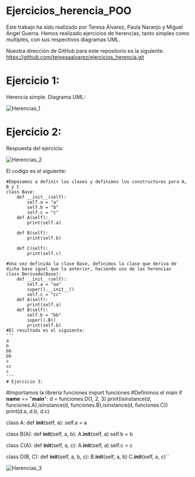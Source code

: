 # Ejercicios_herencia_POO

Este trabajo ha sido realizado por Teresa Álvarez, Paula Naranjo y Miguel Ángel Guerra. Hemos realizado ejercicios de herencias, tanto simples como multiples, con sus respectivos diagramas UML.

Nuestra dirección de GitHub para este repositorio es la siguiente: https://github.com/tereesaalvarez/ejercicios_herencia.git

# Ejercicio 1: 
Herencia simple. Diagrama UML:

![Herencias_1](https://user-images.githubusercontent.com/100090620/159312235-d56fced3-02bd-46e7-944a-877e7dd1e653.PNG)



# Ejercicio 2:
Respuesta del ejercicio:

![Herencias_2](https://user-images.githubusercontent.com/100090620/159312560-d84049af-e678-4e0c-a0fe-959c94b8c80f.PNG)

El codigo es el siguiente:

```
#Empezamos a definir las clases y definimos los constructores para A, B y C
class Base: 
    def __init__(self): 
        self.a = "a" 
        self.b = "b" 
        self.c = "c" 
    def A(self): 
        print(self.a) 
 
    def B(self): 
        print(self.b) 
 
    def C(self): 
        print(self.c) 

#Una vez definida la clase Base, definimos la clase que deriva de dicha base igual que la anterior, haciendo uso de las herencias
class Derivada(Base): 
    def __init__(self): 
        self.a = "aa" 
        super().__init__() 
        self.c = "cc" 
    def A(self): 
        print(self.a) 
    def B(self): 
        self.b = "bb" 
        super().B() 
        print(self.b) 
#El resultado es el siguiente:
'''
a
b
bb
bb
c
cc
c
'''
# Ejercicio 3:
```
#Importamos la libreria funciones
import funciones
#Definimos el main
if __name__ == "__main__":
    d = funciones.D(1, 2, 3)
    print(isinstance(d, funciones.A),isinstance(d, funciones.B),isinstance(d, funciones.C))
    print(d.a, d.b, d.c) 
    
class A:
    def __init__(self, a):
        self.a = a

class B(A):
    def __init__(self, a, b):
        A.__init__(self, a)
        self.b = b
        
class C(A):
    def __init__(self, a, c):
        A.__init__(self, a)
        self.c = c

class D(B, C):
    def __init__(self, a, b, c):
        B.__init__(self, a, b)
        C.__init__(self, a, c)´´

![Herencias_3](https://user-images.githubusercontent.com/100090620/159312608-78295d34-df70-46a7-8033-39e5639dc534.PNG)

